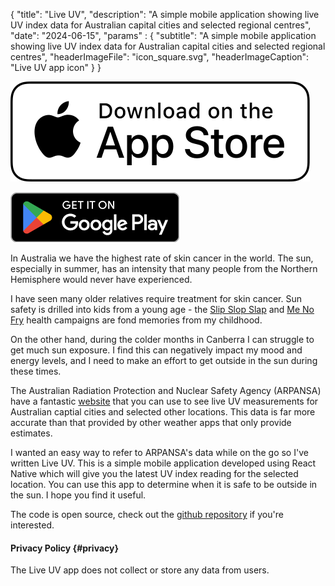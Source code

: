 {
    "title": "Live UV",
    "description": "A simple mobile application showing live UV index data for Australian capital cities and selected regional centres",
    "date": "2024-06-15",
    "params" : {
        "subtitle": "A simple mobile application showing live UV index data for Australian capital cities and selected regional centres",
        "headerImageFile": "icon_square.svg",
        "headerImageCaption": "Live UV app icon"
    }
}

![Download on the App Store](app_store_badge.svg)

![Download on the Google Play Store](google_play_badge.png)


In Australia we have the highest rate of skin cancer in the world. The sun, especially in summer, has an intensity that many people from the Northern Hemisphere would never have experienced. 

I have seen many older relatives require treatment for skin cancer. Sun safety is drilled into kids from a young age - the [Slip Slop Slap](https://www.youtube.com/watch?v=b7nocIenCYg) and [Me No Fry](https://www.youtube.com/watch?v=rsgdT8YYwJo) health campaigns are fond memories from my childhood.

On the other hand, during the colder months in Canberra I can struggle to get much sun exposure. I find this can negatively impact my mood and energy levels, and I need to make an effort to get outside in the sun during these times.

The Australian Radiation Protection and Nuclear Safety Agency (ARPANSA) have a fantastic [website](https://www.arpansa.gov.au/our-services/monitoring/ultraviolet-radiation-monitoring/ultraviolet-radiation-index) that you can use to see live UV measurements for Australian captial cities and selected other locations. This data is far more accurate than that provided by other weather apps that only provide estimates.

I wanted an easy way to refer to ARPANSA's data while on the go so I've written Live UV. This is a simple mobile application developed using React Native which will give you the latest UV index reading for the selected location. You can use this app to determine when it is safe to be outside in the sun. I hope you find it useful.

The code is open source, check out the [github repository](https://github.com/chrisflemming/LiveUVApp) if you're interested.

#### Privacy Policy {#privacy}
The Live UV app does not collect or store any data from users.